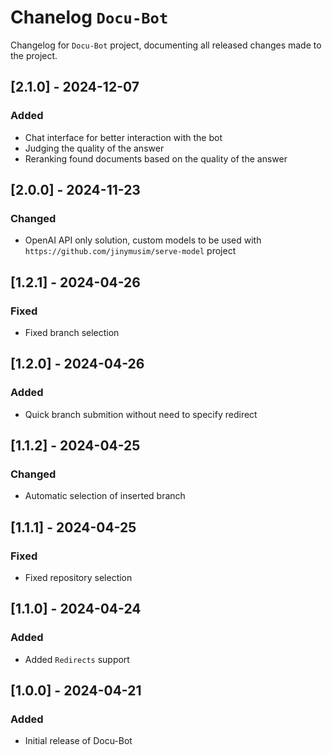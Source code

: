 # Chanelog `Docu-Bot`

Changelog for `Docu-Bot` project, documenting all released changes made to the project.

## [2.1.0] - 2024-12-07
### Added
- Chat interface for better interaction with the bot
- Judging the quality of the answer
- Reranking found documents based on the quality of the answer

## [2.0.0] - 2024-11-23
### Changed
- OpenAI API only solution, custom models to be used with  `https://github.com/jinymusim/serve-model` project

## [1.2.1] - 2024-04-26
### Fixed
- Fixed branch selection

## [1.2.0] - 2024-04-26
### Added
- Quick branch submition without need to specify redirect

## [1.1.2] - 2024-04-25
### Changed
- Automatic selection of inserted branch

## [1.1.1] - 2024-04-25
### Fixed
- Fixed repository selection

## [1.1.0] - 2024-04-24
### Added
- Added `Redirects` support

## [1.0.0] - 2024-04-21
### Added
- Initial release of Docu-Bot